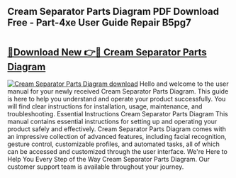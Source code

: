 ## Cream Separator Parts Diagram PDF Download Free - Part-4xe User Guide Repair B5pg7

# <h2><a href="http://dfkwsbk.blite.top/?on=Cream+Separator+Parts+Diagram">🔗Download New 👉🔴 Cream Separator Parts Diagram</a></h2>

[![Cream Separator Parts Diagram download](https://i.imgur.com/lujVjoI.png)](http://dfkwsbk.blite.top/?on=Cream+Separator+Parts+Diagram)
Hello and welcome to the user manual for your newly received Cream Separator Parts Diagram. This guide is here to help you understand and operate your product successfully. You will find clear instructions for installation, usage, maintenance, and troubleshooting. Essential Instructions Cream Separator Parts Diagram This manual contains essential instructions for setting up and operating your product safely and effectively. Cream Separator Parts Diagram comes with an impressive collection of advanced features, including facial recognition, gesture control, customizable profiles, and automated tasks, all of which can be accessed and customized through the user interface. We're Here to Help You Every Step of the Way Cream Separator Parts Diagram. Our customer support team is available throughout your journey.
